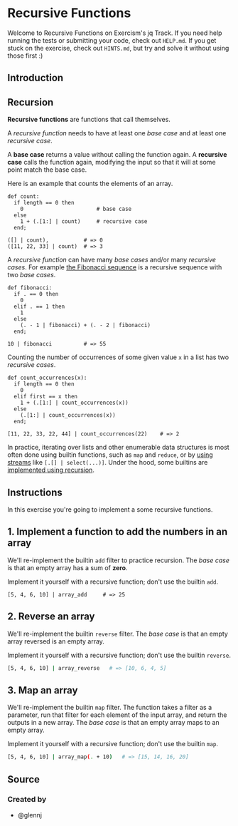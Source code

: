 # Recursive Functions

Welcome to Recursive Functions on Exercism's jq Track.
If you need help running the tests or submitting your code, check out `HELP.md`.
If you get stuck on the exercise, check out `HINTS.md`, but try and solve it without using those first :)

## Introduction

## Recursion

**Recursive functions** are functions that call themselves.

A _recursive function_ needs to have at least one _base case_ and at least one _recursive case_.

A **base case** returns a value without calling the function again.
A **recursive case** calls the function again, modifying the input so that it will at some point match the base case.

Here is an example that counts the elements of an array.

```jq
def count:
  if length == 0 then
    0                       # base case
  else
    1 + (.[1:] | count)     # recursive case
  end;

([] | count),           # => 0
([11, 22, 33] | count)  # => 3
```

A _recursive function_ can have many _base cases_ and/or many _recursive cases_.
For example [the Fibonacci sequence][wiki-fibonacci] is a recursive sequence with two _base cases_.

```jq
def fibonacci:
  if . == 0 then
    0
  elif . == 1 then
    1
  else
    (. - 1 | fibonacci) + (. - 2 | fibonacci)
  end;

10 | fibonacci          # => 55
```

Counting the number of occurrences of some given value `x` in a list has two _recursive cases_.

```jq
def count_occurrences(x):
  if length == 0 then
    0
  elif first == x then
    1 + (.[1:] | count_occurrences(x))
  else
    (.[1:] | count_occurrences(x))
  end;

[11, 22, 33, 22, 44] | count_occurrences(22)    # => 2
```

In practice, iterating over lists and other enumerable data structures is most often done using builtin functions,
such as `map` and `reduce`, or by [using streams][map-implementation] like `[.[] | select(...)]`.
Under the hood, some builtins are [implemented using recursion][range-implementation].

[map-implementation]: https://github.com/jqlang/jq/blob/jq-1.6/src/builtin.jq#L3
[range-implementation]: https://github.com/jqlang/jq/blob/jq-1.6/src/builtin.jq#L157
[wiki-fibonacci]: https://en.wikipedia.org/wiki/Fibonacci_number

## Instructions

In this exercise you're going to implement a some recursive functions.

## 1. Implement a function to add the numbers in an array

We'll re-implement the builtin `add` filter to practice recursion.
The _base case_ is that an empty array has a sum of **zero**.

Implement it yourself with a recursive function; don't use the builtin `add`.

```jq
[5, 4, 6, 10] | array_add     # => 25
```

## 2. Reverse an array

We'll re-implement the builtin `reverse` filter.
The _base case_ is that an empty array reversed is an empty array.

Implement it yourself with a recursive function; don't use the builtin `reverse`.

```sh
[5, 4, 6, 10] | array_reverse   # => [10, 6, 4, 5]
```

## 3. Map an array

We'll re-implement the builtin `map` filter.
The function takes a filter as a parameter, run that filter for each element of the input array, and return the outputs in a new array.
The _base case_ is that an empty array maps to an empty array.

Implement it yourself with a recursive function; don't use the builtin `map`.

```sh
[5, 4, 6, 10] | array_map(. + 10)   # => [15, 14, 16, 20]
```

## Source

### Created by

- @glennj